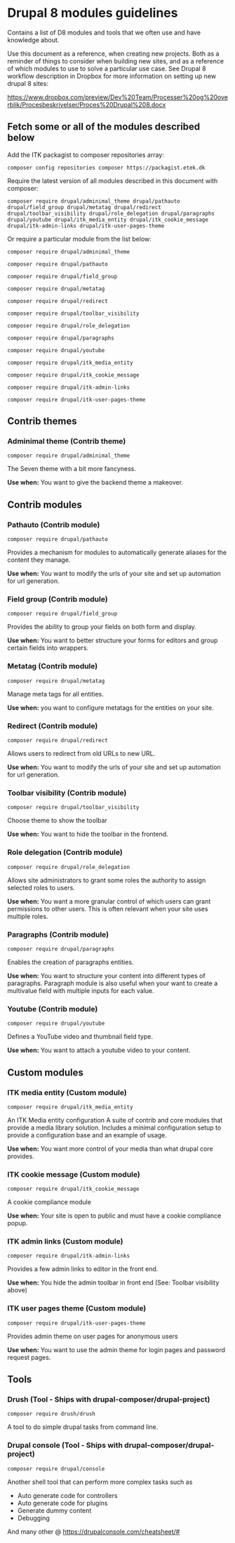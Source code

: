 Drupal 8 modules guidelines
==========
Contains a list of D8 modules and tools that we often use and have knowledge about.

Use this document as a reference, when creating new projects. Both as a reminder of
things to consider when building new sites, and as a reference of which modules
to use to solve a particular use case. See Drupal 8 workflow description in Dropbox
for more information on setting up new drupal 8 sites:

https://www.dropbox.com/preview/Dev%20Team/Processer%20og%20overblik/Procesbeskrivelser/Proces%20Drupal%208.docx

## Fetch some or all of the modules described below
Add the ITK packagist to composer repositories array:

    composer config repositories composer https://packagist.etek.dk

Require the latest version of all modules described in this document with composer:

    composer require drupal/adminimal_theme drupal/pathauto drupal/field_group drupal/metatag drupal/redirect drupal/toolbar_visibility drupal/role_delegation drupal/paragraphs drupal/youtube drupal/itk_media_entity drupal/itk_cookie_message drupal/itk-admin-links drupal/itk-user-pages-theme

Or require a particular module from the list below:

    composer require drupal/adminimal_theme

    composer require drupal/pathauto

    composer require drupal/field_group

    composer require drupal/metatag

    composer require drupal/redirect

    composer require drupal/toolbar_visibility

    composer require drupal/role_delegation

    composer require drupal/paragraphs

    composer require drupal/youtube

    composer require drupal/itk_media_entity

    composer require drupal/itk_cookie_message

    composer require drupal/itk-admin-links

    composer require drupal/itk-user-pages-theme

## Contrib themes

### Adminimal theme (Contrib theme)
    composer require drupal/adminimal_theme
The Seven theme with a bit more fancyness.

**Use when:** You want to give the backend theme a makeover.

## Contrib modules

### Pathauto (Contrib module)
    composer require drupal/pathauto
Provides a mechanism for modules to automatically generate aliases for the content they manage.

**Use when:** You want to modify the urls of your site and set up automation for url generation.

### Field group (Contrib module)
    composer require drupal/field_group
Provides the ability to group your fields on both form and display.

**Use when:** You want to better structure your forms for editors and group certain fields into wrappers.

### Metatag (Contrib module)
    composer require drupal/metatag
Manage meta tags for all entities.

**Use when:** you want to configure metatags for the entities on your site.

### Redirect (Contrib module)
    composer require drupal/redirect
Allows users to redirect from old URLs to new URL.

**Use when:** You want to modify the urls of your site and set up automation for url generation.

### Toolbar visibility (Contrib module)
    composer require drupal/toolbar_visibility
Choose theme to show the toolbar

**Use when:** You want to hide the toolbar in the frontend.

### Role delegation (Contrib module)
    composer require drupal/role_delegation
Allows site administrators to grant some roles the authority to assign selected roles to users.

**Use when:** You want a more granular control of which users can grant permissions to other users.
This is often relevant when your site uses multiple roles.

### Paragraphs (Contrib module)
    composer require drupal/paragraphs
Enables the creation of paragraphs entities.

**Use when:** You want to structure your content into different types of paragraphs.
Paragraph module is also useful when your want to create a multivalue field with multiple inputs for each value.


### Youtube (Contrib module)
    composer require drupal/youtube
Defines a YouTube video and thumbnail field type.

**Use when:** You want to attach a youtube video to your content.

## Custom modules
### ITK media entity (Custom module)
    composer require drupal/itk_media_entity
An ITK Media entity configuration
A suite of contrib and core modules that provide a media library solution.
Includes a minimal configuration setup to provide a configuration base and an example of usage.

**Use when:** You want more control of your media than what drupal core provides.

### ITK cookie message (Custom module)
    composer require drupal/itk_cookie_message
A cookie compliance module

**Use when:** Your site is open to public and must have a cookie compliance popup.

### ITK admin links (Custom module)
    composer require drupal/itk-admin-links
Provides a few admin links to editor in the front end.

**Use when:** You hide the admin toolbar in front end (See: Toolbar visibility above)

### ITK user pages theme (Custom module)
    composer require drupal/itk-user-pages-theme
Provides admin theme on user pages for anonymous users

**Use when:** You want to use the admin theme for login pages and password request pages.

## Tools

### Drush (Tool - Ships with drupal-composer/drupal-project)
    composer require drush/drush
A tool to do simple drupal tasks from command line.

### Drupal console (Tool - Ships with drupal-composer/drupal-project)
    composer require drupal/console
Another shell tool that can perform more complex tasks such as
  * Auto generate code for controllers
  * Auto generate code for plugins
  * Generate dummy content
  * Debugging

And many other @ https://drupalconsole.com/cheatsheet/#